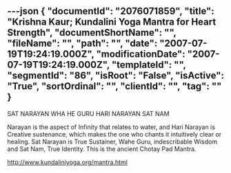 ---json
{
  "documentId": "2076071859",
  "title": "Krishna Kaur; Kundalini Yoga Mantra for Heart Strength",
  "documentShortName": "",
  "fileName": "",
  "path": "",
  "date": "2007-07-19T19:24:19.000Z",
  "modificationDate": "2007-07-19T19:24:19.000Z",
  "templateId": "",
  "segmentId": "86",
  "isRoot": "False",
  "isActive": "True",
  "sortOrdinal": "",
  "clientId": "",
  "tag": ""
}
---

SAT NARAYAN
WHA HE GURU
HARI NARAYAN
SAT NAM

Narayan is the aspect of Infinity that relates to water, and Hari Narayan is Creative sustenance, which makes the one who chants it intuitively clear or healing. Sat Narayan is True Sustainer, Wahe Guru, indescribable Wisdom and Sat Nam, True Identity. This is the ancient Chotay Pad Mantra.

http://www.kundaliniyoga.org/mantra.html
